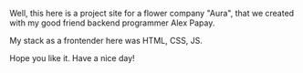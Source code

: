 Well, this here is a project site for a flower company "Aura", that we created with my good friend backend programmer Alex Papay.

My stack as a frontender here was HTML, CSS, JS.

Hope you like it. Have a nice day!

